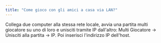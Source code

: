 ```yaml
---
title: "Come gioco con gli amici a casa via LAN?"
---
```


Collega due computer alla stessa rete locale, avvia una partita multi giocatore su uno di loro e unisciti tramite IP dall'altro: Multi Giocatore → Unisciti alla partita → IP. Poi inserisci l'indirizzo IP dell'host.
